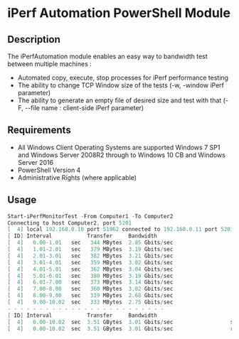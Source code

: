 # iPerf Automation PowerShell Module

## Description
The iPerfAutomation module enables an easy way to bandwidth test between multiple machines :
* Automated copy, execute, stop processes for iPerf performance testing
* The ability to change TCP Window size of the tests (-w, -window iPerf parameter)
* The ability to generate an empty file of desired size and test with that (-F, --file name : client-side iPerf parameter)


## Requirements
* All Windows Client Operating Systems are supported
   Windows 7 SP1 and Windows Server 2008R2 through to Windows 10 CB and Windows Server 2016
* PowerShell Version 4
* Administrative Rights (where applicable)


## Usage
```powershell
Start-iPerfMonitorTest -From Computer1 -To Computer2
Connecting to host Computer2, port 5201
[  4] local 192.168.0.10 port 51962 connected to 192.168.0.11 port 5201
[ ID] Interval           Transfer     Bandwidth
[  4]   0.00-1.01   sec   344 MBytes  2.85 Gbits/sec
[  4]   1.01-2.01   sec   379 MBytes  3.19 Gbits/sec
[  4]   2.01-3.01   sec   382 MBytes  3.21 Gbits/sec
[  4]   3.01-4.01   sec   359 MBytes  3.02 Gbits/sec
[  4]   4.01-5.01   sec   362 MBytes  3.04 Gbits/sec
[  4]   5.01-6.01   sec   380 MBytes  3.19 Gbits/sec
[  4]   6.01-7.00   sec   373 MBytes  3.14 Gbits/sec
[  4]   7.00-8.00   sec   360 MBytes  3.02 Gbits/sec
[  4]   8.00-9.00   sec   319 MBytes  2.68 Gbits/sec
[  4]   9.00-10.02  sec   333 MBytes  2.75 Gbits/sec
- - - - - - - - - - - - - - - - - - - - - - - - -
[ ID] Interval           Transfer     Bandwidth
[  4]   0.00-10.02  sec  3.51 GBytes  3.01 Gbits/sec                  sender
[  4]   0.00-10.02  sec  3.51 GBytes  3.01 Gbits/sec                  receiver
```